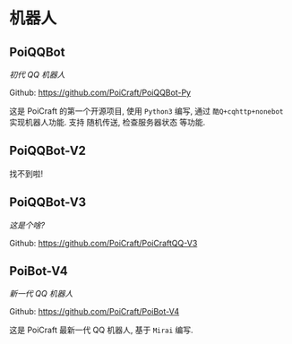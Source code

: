 # 机器人

## PoiQQBot

*初代 QQ 机器人*  

Github: <https://github.com/PoiCraft/PoiQQBot-Py>

这是 PoiCraft 的第一个开源项目, 使用 `Python3` 编写, 通过 `酷Q+cqhttp+nonebot` 实现机器人功能. 支持 随机传送, 检查服务器状态 等功能.

## PoiQQBot-V2

找不到啦!

## PoiQQBot-V3

*这是个啥?*

Github: <https://github.com/PoiCraft/PoiCraftQQ-V3>


## PoiBot-V4

*新一代 QQ 机器人*

Github: <https://github.com/PoiCraft/PoiBot-V4>

这是 PoiCraft 最新一代 QQ 机器人, 基于 `Mirai` 编写.